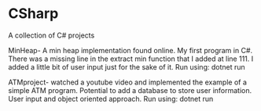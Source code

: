 # CSharp
A collection of C# projects

MinHeap- A min heap implementation found online. My first program in C#. There was a missing line in the extract min function that I added at line 111. I added a little bit of user input just for the sake of it.
Run using: dotnet run

ATMproject- watched a youtube video and implemented the example of a simple ATM program. Potential to add a database to store user information. User input and object oriented approach.
Run using: dotnet run
